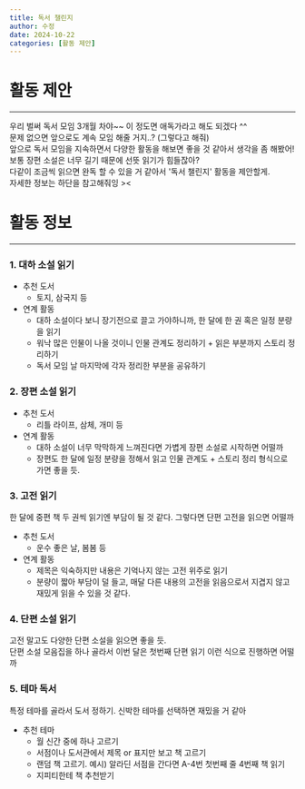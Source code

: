 ```yaml
---
title: 독서 챌린지
author: 수정
date: 2024-10-22
categories: [활동 제안]
---
```


# **활동 제안**
---
우리 벌써 독서 모임 3개월 차야~~ 이 정도면 애독가라고 해도 되겠다 ^^  
문제 없으면 앞으로도 계속 모임 해줄 거지..? (그렇다고 해줘)  
앞으로 독서 모임을 지속하면서 다양한 활동을 해보면 좋을 것 같아서 생각을 좀 해봤어!  
보통 장편 소설은 너무 길기 때문에 선뜻 읽기가 힘들잖아?  
다같이 조금씩 읽으면 완독 할 수 있을 거 같아서 '독서 챌린지' 활동을 제안할게.  
자세한 정보는 하단을 참고해줘잉 ><  

# **활동 정보**
---
### 1. 대하 소설 읽기  
- 추천 도서
  - 토지, 삼국지 등  
- 연계 활동
  - 대하 소설이다 보니 장기전으로 끌고 가야하니까, 한 달에 한 권 혹은 일정 분량을 읽기 
  - 워낙 많은 인물이 나올 것이니 인물 관계도 정리하기 + 읽은 부분까지 스토리 정리하기  
  - 독서 모임 날 마지막에 각자 정리한 부분을 공유하기  


### 2. 장편 소설 읽기  
- 추천 도서
  - 리틀 라이프, 삼체, 개미 등  
- 연계 활동
  - 대하 소설이 너무 막막하게 느껴진다면 가볍게 장편 소설로 시작하면 어떨까  
  - 장편도 한 달에 일정 분량을 정해서 읽고 인물 관계도 + 스토리 정리 형식으로 가면 좋을 듯.  

### 3. 고전 읽기  
한 달에 중편 책 두 권씩 읽기엔 부담이 될 것 같다. 그렇다면 단편 고전을 읽으면 어떨까  
- 추천 도서
  - 운수 좋은 날, 봄봄 등  
- 연계 활동
  - 제목은 익숙하지만 내용은 기억나지 않는 고전 위주로 읽기  
  - 분량이 짧아 부담이 덜 들고, 매달 다른 내용의 고전을 읽음으로서 지겹지 않고 재밌게 읽을 수 있을 것 같다.  

### 4. 단편 소설 읽기  
고전 말고도 다양한 단편 소설을 읽으면 좋을 듯.  
단편 소설 모음집을 하나 골라서 이번 달은 첫번째 단편 읽기 이런 식으로 진행하면 어떨까  

### 5. 테마 독서  
특정 테마를 골라서 도서 정하기. 신박한 테마를 선택하면 재밌을 거 같아  
- 추천 테마 
  - 월 신간 중에 하나 고르기  
  - 서점이나 도서관에서 제목 or 표지만 보고 책 고르기  
  - 랜덤 책 고르기. 예시) 알라딘 서점을 간다면 A-4번 첫번째 줄 4번째 책 읽기  
  - 지피티한테 책 추천받기  
